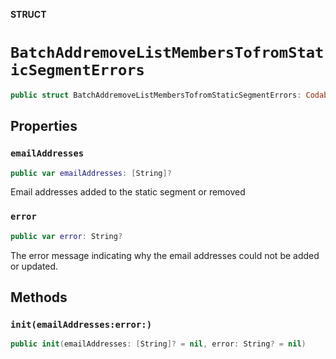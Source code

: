 **STRUCT**

# `BatchAddremoveListMembersTofromStaticSegmentErrors`

```swift
public struct BatchAddremoveListMembersTofromStaticSegmentErrors: Codable
```

## Properties
### `emailAddresses`

```swift
public var emailAddresses: [String]?
```

Email addresses added to the static segment or removed

### `error`

```swift
public var error: String?
```

The error message indicating why the email addresses could not be added or updated.

## Methods
### `init(emailAddresses:error:)`

```swift
public init(emailAddresses: [String]? = nil, error: String? = nil)
```
